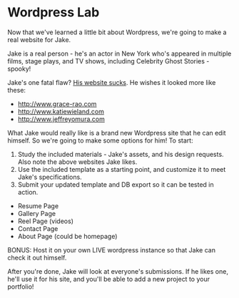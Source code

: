 # Wordpress Lab

Now that we've learned a little bit about Wordpress, we're going to make a real website for Jake.

Jake is a real person - he's an actor in New York who's appeared in multiple films, stage plays, and TV shows, including Celebrity Ghost Stories - spooky!

Jake's one fatal flaw? [His website sucks](http://jakewilliamson.squarespace.com). He wishes it looked more like these:

- <http://www.grace-rao.com> 
- <http://www.katiewieland.com> 
- <http://www.jeffreyomura.com>

What Jake would really like is a brand new Wordpress site that he can edit himself. So we're going to make some options for him! To start:

1. Study the included materials - Jake's assets, and his design requests. Also note the above websites Jake likes.
1. Use the included template as a starting point, and customize it to meet Jake's specifications.
1. Submit your updated template and DB export so it can be tested in action.

- Resume Page
- Gallery Page
- Reel Page (videos)
- Contact Page
- About Page (could be homepage)


BONUS: Host it on your own LIVE wordpress instance so that Jake can check it out himself.

After you're done, Jake will look at everyone's submissions. If he likes one, he'll use it for his site, and you'll be able to add a new project to your portfolio!